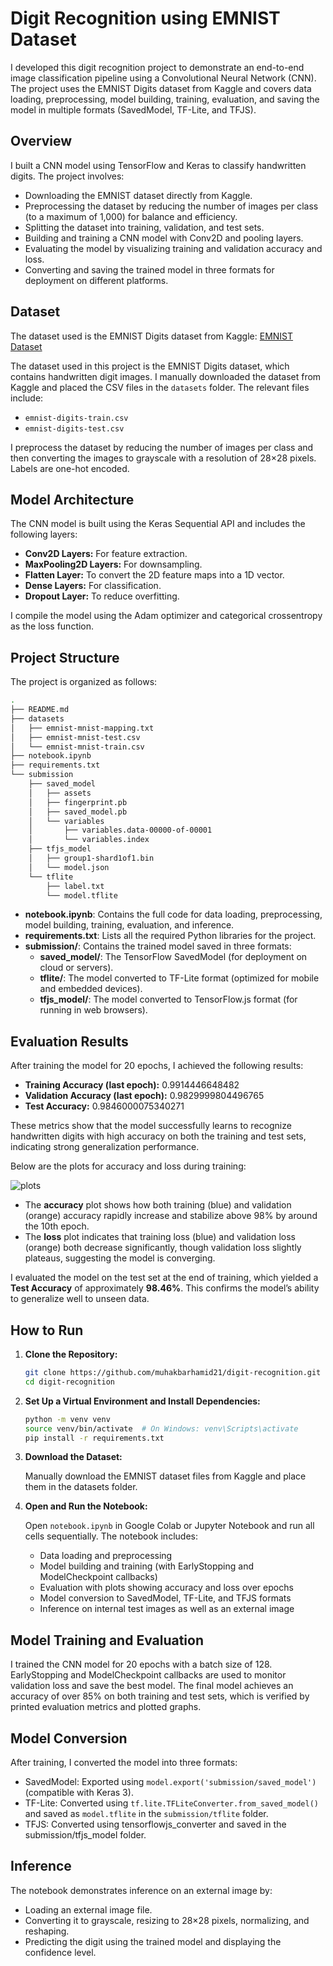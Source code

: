 # Digit Recognition using EMNIST Dataset

I developed this digit recognition project to demonstrate an end-to-end image classification pipeline using a Convolutional Neural Network (CNN). The project uses the EMNIST Digits dataset from Kaggle and covers data loading, preprocessing, model building, training, evaluation, and saving the model in multiple formats (SavedModel, TF-Lite, and TFJS).

## Overview

I built a CNN model using TensorFlow and Keras to classify handwritten digits. The project involves:

- Downloading the EMNIST dataset directly from Kaggle.
- Preprocessing the dataset by reducing the number of images per class (to a maximum of 1,000) for balance and efficiency.
- Splitting the dataset into training, validation, and test sets.
- Building and training a CNN model with Conv2D and pooling layers.
- Evaluating the model by visualizing training and validation accuracy and loss.
- Converting and saving the trained model in three formats for deployment on different platforms.

## Dataset

The dataset used is the EMNIST Digits dataset from Kaggle:
[EMNIST Dataset](https://www.kaggle.com/datasets/crawford/emnist/data)

The dataset used in this project is the EMNIST Digits dataset, which contains handwritten digit images. I manually downloaded the dataset from Kaggle and placed the CSV files in the `datasets` folder. The relevant files include:

- `emnist-digits-train.csv`
- `emnist-digits-test.csv`

I preprocess the dataset by reducing the number of images per class and then converting the images to grayscale with a resolution of 28×28 pixels. Labels are one-hot encoded.

## Model Architecture

The CNN model is built using the Keras Sequential API and includes the following layers:

- **Conv2D Layers:** For feature extraction.
- **MaxPooling2D Layers:** For downsampling.
- **Flatten Layer:** To convert the 2D feature maps into a 1D vector.
- **Dense Layers:** For classification.
- **Dropout Layer:** To reduce overfitting.

I compile the model using the Adam optimizer and categorical crossentropy as the loss function.

## Project Structure

The project is organized as follows:

```bash
.
├── README.md
├── datasets
│   ├── emnist-mnist-mapping.txt
│   ├── emnist-mnist-test.csv
│   └── emnist-mnist-train.csv
├── notebook.ipynb
├── requirements.txt
└── submission
    ├── saved_model
    │   ├── assets
    │   ├── fingerprint.pb
    │   ├── saved_model.pb
    │   └── variables
    │       ├── variables.data-00000-of-00001
    │       └── variables.index
    ├── tfjs_model
    │   ├── group1-shard1of1.bin
    │   └── model.json
    └── tflite
        ├── label.txt
        └── model.tflite
```

- **notebook.ipynb**: Contains the full code for data loading, preprocessing, model building, training, evaluation, and inference.
- **requirements.txt**: Lists all the required Python libraries for the project.
- **submission/**: Contains the trained model saved in three formats:
  - **saved_model/**: The TensorFlow SavedModel (for deployment on cloud or servers).
  - **tflite/**: The model converted to TF-Lite format (optimized for mobile and embedded devices).
  - **tfjs_model/**: The model converted to TensorFlow.js format (for running in web browsers).

## Evaluation Results

After training the model for 20 epochs, I achieved the following results:

- **Training Accuracy (last epoch):** 0.9914446648482
- **Validation Accuracy (last epoch):** 0.9829999804496765
- **Test Accuracy:** 0.9846000075340271

These metrics show that the model successfully learns to recognize handwritten digits with high accuracy on both the training and test sets, indicating strong generalization performance.

Below are the plots for accuracy and loss during training:

![plots](https://github.com/user-attachments/assets/9bb466bd-6c00-422b-8a3c-ed629e031ffe)

- The **accuracy** plot shows how both training (blue) and validation (orange) accuracy rapidly increase and stabilize above 98% by around the 10th epoch.
- The **loss** plot indicates that training loss (blue) and validation loss (orange) both decrease significantly, though validation loss slightly plateaus, suggesting the model is converging.

I evaluated the model on the test set at the end of training, which yielded a **Test Accuracy** of approximately **98.46%**. This confirms the model’s ability to generalize well to unseen data.

## How to Run

1. **Clone the Repository:**

   ```bash
   git clone https://github.com/muhakbarhamid21/digit-recognition.git
   cd digit-recognition
   ```

2. **Set Up a Virtual Environment and Install Dependencies:**

   ```bash
   python -m venv venv
   source venv/bin/activate  # On Windows: venv\Scripts\activate
   pip install -r requirements.txt
   ```

3. **Download the Dataset:**

   Manually download the EMNIST dataset files from Kaggle and place them in the datasets folder.

4. **Open and Run the Notebook:**

   Open `notebook.ipynb` in Google Colab or Jupyter Notebook and run all cells sequentially. The notebook includes:

   - Data loading and preprocessing
   - Model building and training (with EarlyStopping and ModelCheckpoint callbacks)
   - Evaluation with plots showing accuracy and loss over epochs
   - Model conversion to SavedModel, TF-Lite, and TFJS formats
   - Inference on internal test images as well as an external image

## Model Training and Evaluation

I trained the CNN model for 20 epochs with a batch size of 128. EarlyStopping and ModelCheckpoint callbacks are used to monitor validation loss and save the best model. The final model achieves an accuracy of over 85% on both training and test sets, which is verified by printed evaluation metrics and plotted graphs.

## Model Conversion

After training, I converted the model into three formats:

- SavedModel: Exported using `model.export('submission/saved_model')` (compatible with Keras 3).
- TF-Lite: Converted using `tf.lite.TFLiteConverter.from_saved_model()` and saved as `model.tflite` in the `submission/tflite` folder.
- TFJS: Converted using tensorflowjs_converter and saved in the submission/tfjs_model folder.

## Inference

The notebook demonstrates inference on an external image by:

- Loading an external image file.
- Converting it to grayscale, resizing to 28×28 pixels, normalizing, and reshaping.
- Predicting the digit using the trained model and displaying the confidence level.
